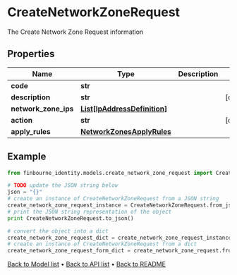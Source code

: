 # CreateNetworkZoneRequest

The Create Network Zone Request information

## Properties
Name | Type | Description | Notes
------------ | ------------- | ------------- | -------------
**code** | **str** |  | 
**description** | **str** |  | [optional] 
**network_zone_ips** | [**List[IpAddressDefinition]**](IpAddressDefinition.md) |  | 
**action** | **str** |  | [optional] 
**apply_rules** | [**NetworkZonesApplyRules**](NetworkZonesApplyRules.md) |  | 

## Example

```python
from finbourne_identity.models.create_network_zone_request import CreateNetworkZoneRequest

# TODO update the JSON string below
json = "{}"
# create an instance of CreateNetworkZoneRequest from a JSON string
create_network_zone_request_instance = CreateNetworkZoneRequest.from_json(json)
# print the JSON string representation of the object
print CreateNetworkZoneRequest.to_json()

# convert the object into a dict
create_network_zone_request_dict = create_network_zone_request_instance.to_dict()
# create an instance of CreateNetworkZoneRequest from a dict
create_network_zone_request_form_dict = create_network_zone_request.from_dict(create_network_zone_request_dict)
```
[Back to Model list](../README.md#documentation-for-models) &#8226; [Back to API list](../README.md#documentation-for-api-endpoints) &#8226; [Back to README](../README.md)


